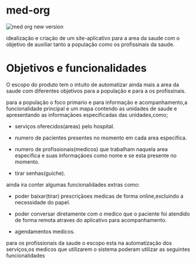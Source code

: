 # med-org


![med org new version](https://github.com/user-attachments/assets/c8dfc841-4206-4ea3-8bee-9a7e3ed112aa)




idealização e criação de um site-aplicativo para a area da saude com o objetivo de auxiliar tanto a população como os profissinais da saude.


# Objetivos e funcionalidades

O escopo do produto tem o intuito de automatizar ainda mais a area da saude com diferentes objetivos para a população e para a os profissinais.

para a população o foco primario e para informação e acompanhamento,a funcionalidade principal e um mapa contendo as unidades de saude e apresentando as informaçãoes especificadas das unidades,como;

- serviços oferecidos(areas) pelo hospital.

- numero de pacientes presentes no momento em cada area especifica.

- numero de profissionais(medicos) que trabalham naquela area especifica e suas informaçãoes como nome e se esta presente no momento.

- tirar senhas(guiche).

ainda ira conter algumas funcionalidades extras como:

- poder baixar(tirar) prescriçãoes medicas de forma online,excluindo a necessidade do papel.

- poder conversar diretamente com o medico que o paciente foi atendido de forma remota atraves do aplicativo para acompanhamento.

- agendamentos medicos.



para os profissionais da saude o escopo esta na automatização dos serviços,os medicos que utilizarem o sistema poderam utilizar as seguintes funcionalidades 



